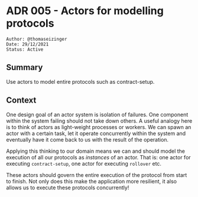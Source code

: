 # ADR 005 - Actors for modelling protocols

```
Author: @thomaseizinger
Date: 29/12/2021
Status: Active
```

## Summary

Use actors to model entire protocols such as contract-setup.

## Context

One design goal of an actor system is isolation of failures.
One component within the system failing should not take down others.
A useful analogy here is to think of actors as light-weight processes or workers.
We can spawn an actor with a certain task, let it operate concurrently within the system and eventually have it come back to us with the result of the operation.

Applying this thinking to our domain means we can and should model the execution of all our protocols as _instances_ of an actor.
That is: one actor for executing `contract-setup`, one actor for executing `rollover` etc.

These actors should govern the entire execution of the protocol from start to finish.
Not only does this make the application more resilient, it also allows us to execute these protocols concurrently!
